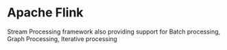 # Apache Flink
Stream Processing framework also providing support for Batch processing, Graph Processing, Iterative processing


